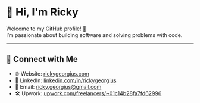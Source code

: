 # 👋 Hi, I'm Ricky

Welcome to my GitHub profile! 🚀  
I’m passionate about building software and solving problems with code.

---

## 🔗 Connect with Me

- 🌐 Website: [rickygeorgius.com](https://rickygeorgius.com)  
- 💼 LinkedIn: [linkedin.com/in/rickygeorgius](https://www.linkedin.com/in/georgius-ricky/)  
- 📧 Email: [ricky.georgius@gmail.com](mailto:ricky.georgius@gmail.com)  
- 🛠️ Upwork: [upwork.com/freelancers/~01c14b28fa7fd62996](https://www.upwork.com/freelancers/~01c14b28fa7fd62996)
